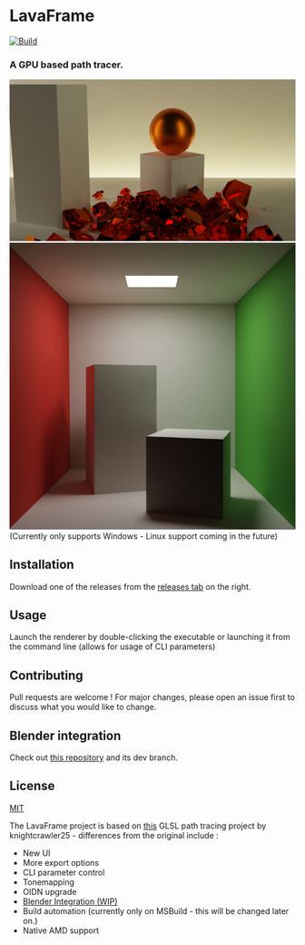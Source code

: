 # LavaFrame
[![Build](https://github.com/LavaFrame/LavaFrame/actions/workflows/msbuild.yml/badge.svg)](https://github.com/LavaFrame/LavaFrame/actions/workflows/msbuild.yml)
### A GPU based path tracer.
![showcase1](showcase.jpg)
![showcase2](showcase2.jpg)
(Currently only supports Windows - Linux support coming in the future)

## Installation
Download one of the releases from the [releases tab](https://github.com/LavaFrame/LavaFrame/releases) on the right.

## Usage
Launch the renderer by double-clicking the executable or launching it from the command line (allows for usage of CLI parameters)

## Contributing
Pull requests are welcome ! For major changes, please open an issue first to discuss what you would like to change.

## Blender integration
Check out [this repository](https://github.com/LavaFrame/Blender-LavaFrame) and its dev branch.

## License
[MIT](https://choosealicense.com/licenses/mit/)

The LavaFrame project is based on [this](https://github.com/knightcrawler25/GLSL-PathTracer) GLSL path tracing project by knightcrawler25 - differences from the original include :
- New UI
- More export options
- CLI parameter control
- Tonemapping
- OIDN upgrade
- [Blender Integration (WIP)](https://github.com/LavaFrame/Blender-LavaFrame)
- Build automation (currently only on MSBuild - this will be changed later on.)
- Native AMD support
